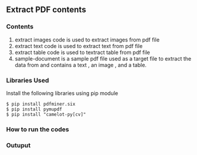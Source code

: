 
## Extract PDF contents
### Contents
1. extract images code is used to extract images from pdf file
2. extract text code is used to extract text from pdf file
3. extract table code is used to textract table from pdf file
4. sample-document is a sample pdf file used as a target file to extract the data from and contains a text , an image , and a table.

### Libraries Used
Install the following libraries using pip module

```
$ pip install pdfminer.six
$ pip install pymupdf
$ pip install "camelot-py[cv]"
```

### How to run the codes 



### Outuput

